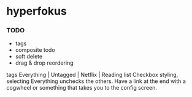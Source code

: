 # hyperfokus

### TODO

- tags
- composite todo
- soft delete
- drag & drop reordering

tags
Everything | Untagged | Netflix | Reading list
Checkbox styling, selecting Everything unchecks the others. Have a link at the end with a cogwheel or something that takes you to the config screen.
